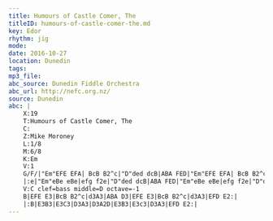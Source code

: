 ```yaml
---
title: Humours of Castle Comer, The
titleID: humours-of-castle-comer-the.md
key: Edor
rhythm: jig
mode:
date: 2016-10-27
location: Dunedin
tags:
mp3_file:
abc_source: Dunedin Fiddle Orchestra
abc_url: http://nefc.org.nz/
source: Dunedin
abc: |
    X:19
    T:Humours of Castle Comer, The
    C:
    Z:Mike Moroney
    L:1/8
    M:6/8
    K:Em
    V:1
    G/F/|"Em"EFE EFA| BcB B2^c|"D"ded dcB|ABA FED|"Em"EFE EFA| BcB B2^c|"D"dcB AFD|"Em"E3E2:|
    |:e|"Em"eBe eBe|efg f2e|"D"ded dcB|ABA FED|"Em"eBe eBe|efg f2e|"D"dcB AFD|"Em"E3E2:|
    V:C clef=bass middle=D octave=-1
    B|EFE E3|BcB B2^c|d3A3|ABA D3|EFE E3|BcB B2^c|d3A3|EFD E2:|
    |:B|E3B3|E3C3|D3A3|D3A2D|E3B3|E3c3|D3A3|EFD E2:|
---
```

